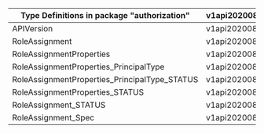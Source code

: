 | Type Definitions in package "authorization"   | v1api20200801preview | v1api20220401 | v1beta20200801preview |
|-----------------------------------------------|----------------------|---------------|-----------------------|
| APIVersion                                    | v1api20200801preview | v1api20220401 | v1beta20200801preview |
| RoleAssignment                                | v1api20200801preview | v1api20220401 | v1beta20200801preview |
| RoleAssignmentProperties                      | v1api20200801preview | v1api20220401 | v1beta20200801preview |
| RoleAssignmentProperties_PrincipalType        | v1api20200801preview | v1api20220401 | v1beta20200801preview |
| RoleAssignmentProperties_PrincipalType_STATUS | v1api20200801preview | v1api20220401 | v1beta20200801preview |
| RoleAssignmentProperties_STATUS               | v1api20200801preview | v1api20220401 | v1beta20200801preview |
| RoleAssignment_STATUS                         | v1api20200801preview | v1api20220401 | v1beta20200801preview |
| RoleAssignment_Spec                           | v1api20200801preview | v1api20220401 | v1beta20200801preview |
